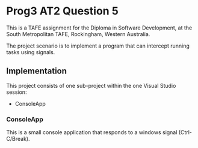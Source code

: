 
# Prog3 AT2 Question 5
This is a TAFE assignment for the Diploma in Software Development, at the South Metropolitan TAFE,
Rockingham, Western Australia.

The project scenario is to implement a program that can intercept running tasks using signals.



## Implementation
This project consists of one sub-project within the one Visual Studio session:

- ConsoleApp

### ConsoleApp
This is a small console application that responds to a windows signal (Ctrl-C/Break).

